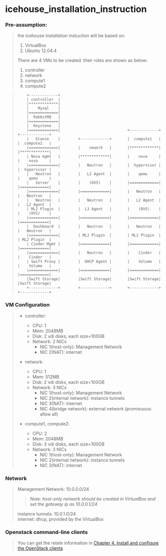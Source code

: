 icehouse_installation_instruction
=================================

### Pre-assumption:

> the icehouse installation instuction will be based on:
> 
> 1. VirtualBox
> 2. Ubuntu 12.04.4
>
> There are 4 VMs to be created. their roles are shown as below:
>
> 1. controller  
> 2. network  
> 3. compute1  
> 4. compute2  


>
>         +-------------+                       
>         | controller  |
>         |*************|
>         |    Mysql    |
>         |=============|
>         |  RabbitMQ   |
>         |=============|                               
>         |  Keystone   |
>         |=============|                              +-------------+       +-------------+
>         |   Glance    |        +-------------+       |  compute1   |       |  compute2   |
>         |=============|        |    nework   |       |*************|       |*************|
>         | Nova mgmt   |        |*************|       |    nova     |       |    nova     |
>         |=============|        |   Neutron   |       |  hypervisor |       |  hypervisor |
>         |   Neutron   |        |   L2 Agent  |       |    qemu     |       |    qemu     |
>         |   Server    |        |    (OVS)    |       |=============|       |=============|
>         |=============|        |=============|       |   Neutron   |       |   Neutron   |
>         |   Neutron   |        |   Neutron   |       |   L2 Agent  |       |   L2 Agent  |
>         | ML2 Plugin  |        |  L3 Agent   |       |    (OVS)    |       |    (OVS)    |
>         |=============|        |=============|       |=============|       |=============|
>         |  Dashboard  |        |   Neutron   |       |   Neutron   |       |   Neutron   |
>         |=============|        | ML2 Plugin  |       | ML2 Plugin  |       | ML2 Plugin  |
>         | Cinder Mgmt |        |=============|       |=============|       |=============|
>         |=============|        |   Neutron   |       |    Cinder   |       |    Cinder   |
>         | Swift Proxy |        |  DHCP Agent |       |    Volume   |       |    Volume   |
>         |=============|        |=============|       |=============|       |=============|
>         |Swift Storage|        |Swift Storage|       |Swift Storage|       |Swift Storage|
>         +-------------+        +-------------+       +-------------+       +-------------+
>
       

### VM Configuration

> 
> + controller:
>   + CPU: 1 
>   + Mem: 2048MB
>   + Disk: 2 vdi disks, each size=100GB
>   + Network: 2 NICs
>      + NIC 1(host-only): Management Network
>      + NIC 2(NAT): internet
>
> + network:
>   + CPU: 1 
>   + Mem: 512MB
>   + Disk: 2 vdi disks, each size=100GB
>   + Network: 3 NICs
>      + NIC 1(host-only): Management Network
>      + NIC 2(internal network): instance tunnels
>      + NIC 3(NAT): internet
>      + NIC 4(bridge network): external network (promisuous: allow all)
>
> + compute1, compute2:
>   + CPU: 2 
>   + Mem: 2048MB
>   + Disk: 3 vdi disks, each size=100GB
>   + Network: 3 NICs
>      + NIC 1(host-only): Management Network
>      + NIC 2(internal network): instance tunnels
>      + NIC 3(NAT): internet
>

### Network

> Management Network: 10.0.0.0/24  
>> *Note: host-only network should be created in VirtualBox and set the gateway ip as 10.0.0.1/24*     
>
> instance tunnels: 10.0.1.0/24  
> internet: dhcp, provided by the VirtualBox   

### Openstack command-line clients
> You can get the relate information in [Chapter 4. Install and configure the OpenStack clients](http://docs.openstack.org/icehouse/install-guide/install/apt/content/ch_clients.html)  
> 
